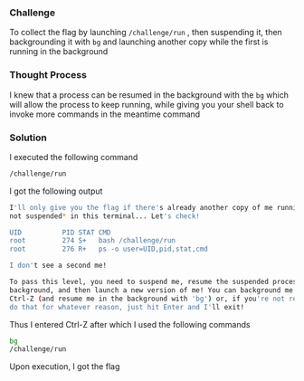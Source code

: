 ### Challenge

To collect the flag by launching `/challenge/run` , then suspending it, then backgrounding it with `bg` and launching another copy while the first is running in the background

### Thought Process

I knew that a process can be resumed in the background with the `bg` which will allow the process to keep running, while giving you your shell back to invoke more commands in the meantime command

### Solution

I executed the following command
```bash
/challenge/run
```
I got the following output
```bash
I'll only give you the flag if there's already another copy of me running *and 
not suspended* in this terminal... Let's check!

UID          PID STAT CMD
root         274 S+   bash /challenge/run
root         276 R+   ps -o user=UID,pid,stat,cmd

I don't see a second me!

To pass this level, you need to suspend me, resume the suspended process in the 
background, and then launch a new version of me! You can background me with 
Ctrl-Z (and resume me in the background with 'bg') or, if you're not ready to 
do that for whatever reason, just hit Enter and I'll exit!
```
Thus I entered Ctrl-Z after which I used the following commands
```bash
bg
/challenge/run
```
Upon execution, I got the flag

